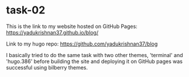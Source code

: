 # task-02
This is the link to my website hosted on GitHub Pages: https://yadukrishnan37.github.io/blog/

Link to my hugo repo: https://github.com/yadukrishnan37/blog

I basically tried to do the same task with two other themes, 'terminal' and 'hugo.386' before building the site and deploying it on GitHub pages was successful using bilberry themes. 

